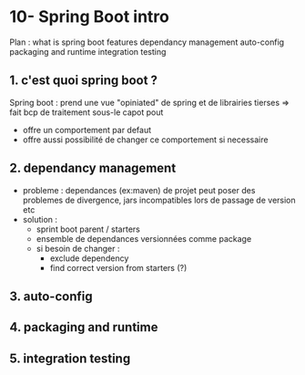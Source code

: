 # 10- Spring Boot intro

Plan :
    what is spring boot
    features
        dependancy management
        auto-config
        packaging and runtime
        integration testing


## 1. c'est quoi spring boot ?

Spring boot : prend une vue "opiniated" de spring et de librairies tierses
    => fait bcp de traitement sous-le capot pout
- offre un comportement par defaut
- offre aussi possibilité de changer ce comportement si necessaire

## 2. dependancy management

- probleme : dependances (ex:maven) de projet peut poser des problemes de divergence, jars incompatibles lors de passage de version etc 
- solution :
  - sprint boot parent / starters
  - ensemble de dependances versionnées comme package
  - si besoin de changer : 
    + exclude dependency
    + find correct version from starters (?) 
## 3. auto-config
## 4. packaging and runtime
## 5. integration testing
